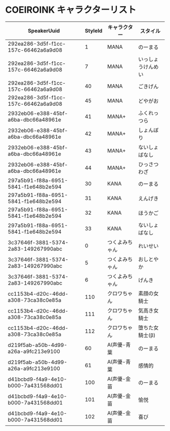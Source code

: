 # COEIROINK キャラクターリスト

| SpeakerUuid | StyleId | キャラクター | スタイル |
|-------------|---------|--------------|----------|
| 292ea286-3d5f-f1cc-157c-66462a6a9d08 | 1 | MANA | のーまる |
| 292ea286-3d5f-f1cc-157c-66462a6a9d08 | 7 | MANA | いっしょうけんめい |
| 292ea286-3d5f-f1cc-157c-66462a6a9d08 | 40 | MANA | ごきげん |
| 292ea286-3d5f-f1cc-157c-66462a6a9d08 | 45 | MANA | どやがお |
| 2932eb06-e388-45bf-a6ba-dbc66a48961e | 41 | MANA+ | ふくれっつら |
| 2932eb06-e388-45bf-a6ba-dbc66a48961e | 42 | MANA+ | しょんぼり |
| 2932eb06-e388-45bf-a6ba-dbc66a48961e | 43 | MANA+ | ないしょばなし |
| 2932eb06-e388-45bf-a6ba-dbc66a48961e | 44 | MANA+ | ひっさつわざ |
| 297a5b91-f88a-6951-5841-f1e648b2e594 | 30 | KANA | のーまる |
| 297a5b91-f88a-6951-5841-f1e648b2e594 | 31 | KANA | えんげき |
| 297a5b91-f88a-6951-5841-f1e648b2e594 | 32 | KANA | ほうかご |
| 297a5b91-f88a-6951-5841-f1e648b2e594 | 33 | KANA | ないしょばなし |
| 3c37646f-3881-5374-2a83-149267990abc | 0 | つくよみちゃん | れいせい |
| 3c37646f-3881-5374-2a83-149267990abc | 5 | つくよみちゃん | おしとやか |
| 3c37646f-3881-5374-2a83-149267990abc | 6 | つくよみちゃん | げんき |
| cc1153b4-d20c-46dd-a308-73ca38c0e85a | 110 | クロワちゃん | 素顔の女騎士 |
| cc1153b4-d20c-46dd-a308-73ca38c0e85a | 111 | クロワちゃん | 気高き女騎士 |
| cc1153b4-d20c-46dd-a308-73ca38c0e85a | 112 | クロワちゃん | 堕ちた女騎士(β) |
| d219f5ab-a50b-4d99-a26a-a9fc213e9100 | 60 | AI声優-青葉 | のーまる |
| d219f5ab-a50b-4d99-a26a-a9fc213e9100 | 61 | AI声優-青葉 | 感情的 |
| d41bcbd9-f4a9-4e10-b000-7a431568dd01 | 100 | AI声優-金苗 | のーまる |
| d41bcbd9-f4a9-4e10-b000-7a431568dd01 | 101 | AI声優-金苗 | 愉悦 |
| d41bcbd9-f4a9-4e10-b000-7a431568dd01 | 102 | AI声優-金苗 | 喜び |

